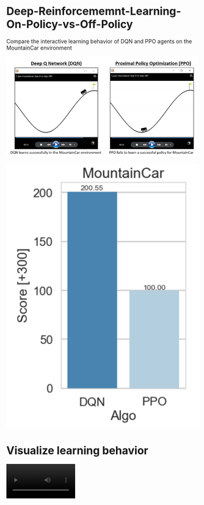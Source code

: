 # Deep-Reinforcememnt-Learning-On-Policy-vs-Off-Policy
Compare the interactive learning behavior of DQN and PPO agents on the MountainCar environment


![](img/mountaincar_pics.png)

![](img/mountaincar_bars.png)

# Visualize learning behavior

<video src='./video/clip_dqn-mountaincar-step-0-to-step-500.mp4' width=180/>
